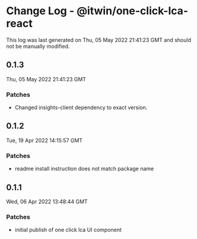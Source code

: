 # Change Log - @itwin/one-click-lca-react

This log was last generated on Thu, 05 May 2022 21:41:23 GMT and should not be manually modified.

## 0.1.3
Thu, 05 May 2022 21:41:23 GMT

### Patches

- Changed insights-client dependency to exact version.

## 0.1.2
Tue, 19 Apr 2022 14:15:57 GMT

### Patches

- readme install instruction does not match package name

## 0.1.1
Wed, 06 Apr 2022 13:48:44 GMT

### Patches

- initial publish of one click lca UI component

